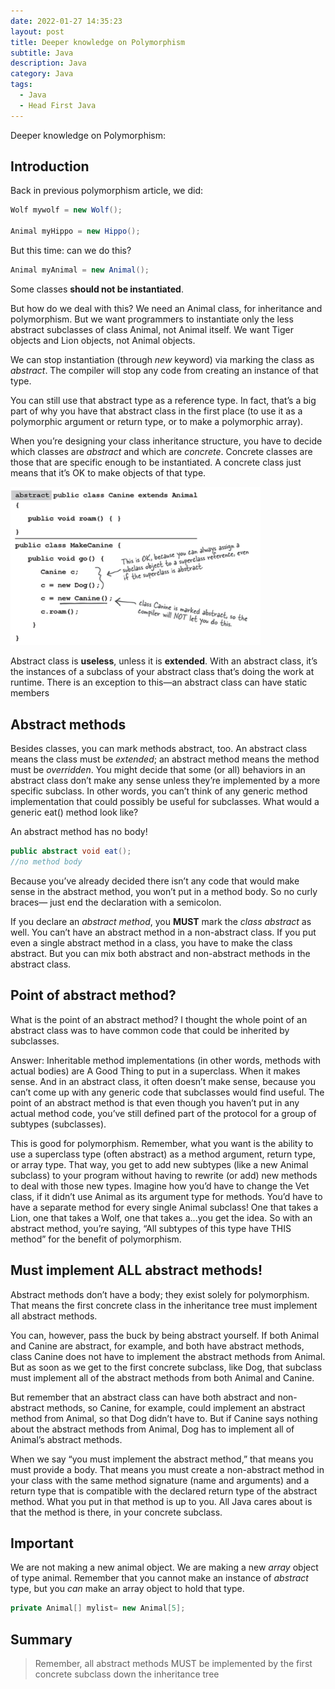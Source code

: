 ```yaml
---
date: 2022-01-27 14:35:23
layout: post
title: Deeper knowledge on Polymorphism
subtitle: Java 
description: Java
category: Java
tags:
  - Java
  - Head First Java
---
```

Deeper knowledge on Polymorphism:

## Introduction
Back in previous polymorphism article, we did:

```java
Wolf mywolf = new Wolf();

Animal myHippo = new Hippo();
```

But this time: can we do this?
```java
Animal myAnimal = new Animal();
```

Some classes **should not be instantiated**.

But how do we deal with this? We need an Animal class, for inheritance and
polymorphism. But we want programmers to instantiate only the less abstract
subclasses of class Animal, not Animal itself. We want Tiger objects and
Lion objects, not Animal objects.

We can stop instantiation (through *new* keyword) via marking the class as *abstract*.
The compiler will stop any code from creating an instance of that type.

You can still use that abstract type as a reference type. In fact, that’s a big
part of why you have that abstract class in the first place (to use it as a
polymorphic argument or return type, or to make a polymorphic array).

When you’re designing your class inheritance structure, you have to decide
which classes are *abstract* and which are *concrete*. Concrete classes are
those that are specific enough to be instantiated. A concrete class just means
that it’s OK to make objects of that type.


<img src="/assets/images/posts/java/Polymorphism/9_deeperpoly1.png" title="제목" alt="아무거나" width="400"/> 

Abstract class is **useless**, unless it is **extended**. With an abstract class, it’s the instances of a subclass of your abstract class
that’s doing the work at runtime. There is an exception to this—an abstract class can have static members

## Abstract methods
Besides classes, you can mark methods abstract, too. An abstract class
means the class must be *extended*; an abstract method means the method must
be *overridden*. You might decide that some (or all) behaviors in an abstract
class don’t make any sense unless they’re implemented by a more specific
subclass. In other words, you can’t think of any generic method
implementation that could possibly be useful for subclasses. What would a
generic eat() method look like?

An abstract method has no body!

```java
public abstract void eat();
//no method body
```

Because you’ve already decided there isn’t any code that would make sense
in the abstract method, you won’t put in a method body. So no curly braces—
just end the declaration with a semicolon.

If you declare an *abstract method*, you **MUST** mark the *class abstract* as
well. You can’t have an abstract method in a non-abstract class.
If you put even a single abstract method in a class, you have to make the class
abstract. But you can mix both abstract and non-abstract methods in the
abstract class.

## Point of abstract method?
What is the point of an abstract method? I thought the whole
point of an abstract class was to have common code that could be
inherited by subclasses.

Answer: Inheritable method implementations (in other words, methods with
actual bodies) are A Good Thing to put in a superclass. When it makes
sense. And in an abstract class, it often doesn’t make sense, because you
can’t come up with any generic code that subclasses would find useful.
The point of an abstract method is that even though you haven’t put in any
actual method code, you’ve still defined part of the protocol for a group
of subtypes (subclasses).

This is good for polymorphism. Remember, what you want is the ability to use a
superclass type (often abstract) as a method argument, return type, or
array type. That way, you get to add new subtypes (like a new Animal
subclass) to your program without having to rewrite (or add) new
methods to deal with those new types. Imagine how you’d have to change
the Vet class, if it didn’t use Animal as its argument type for methods.
You’d have to have a separate method for every single Animal subclass!
One that takes a Lion, one that takes a Wolf, one that takes a...you get the
idea. So with an abstract method, you’re saying, “All subtypes of this
type have THIS method” for the benefit of polymorphism.

## Must implement ALL abstract methods!

Abstract methods don’t have a body; they exist solely for polymorphism.
That means the first concrete class in the inheritance tree must implement all
abstract methods.

You can, however, pass the buck by being abstract yourself. If both Animal
and Canine are abstract, for example, and both have abstract methods, class
Canine does not have to implement the abstract methods from Animal. But as
soon as we get to the first concrete subclass, like Dog, that subclass must
implement all of the abstract methods from both Animal and Canine.

But remember that an abstract class can have both abstract and non-abstract
methods, so Canine, for example, could implement an abstract method from
Animal, so that Dog didn’t have to. But if Canine says nothing about the
abstract methods from Animal, Dog has to implement all of Animal’s abstract
methods.

When we say “you must implement the abstract method,” that means you must
provide a body. That means you must create a non-abstract method in your
class with the same method signature (name and arguments) and a return type
that is compatible with the declared return type of the abstract method. What
you put in that method is up to you. All Java cares about is that the method is
there, in your concrete subclass.

## Important
We are not making a new animal object. We are making a new *array* object of type animal.
Remember that you cannot make an instance of *abstract* type, but you *can* make an 
array object to hold that type.

```java
private Animal[] mylist= new Animal[5];
```

## Summary
>Remember, all
abstract methods MUST be implemented by the first concrete subclass
down the inheritance tree



